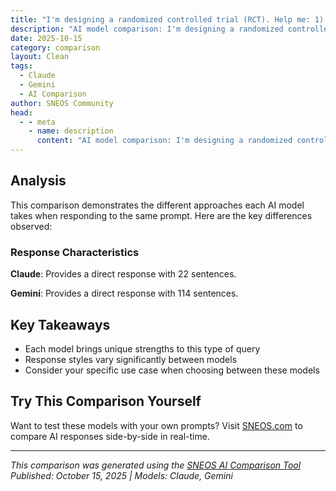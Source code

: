 ```yaml
---
title: "I'm designing a randomized controlled trial (RCT). Help me: 1) Define clear research question and hypotheses"
description: "AI model comparison: I'm designing a randomized controlled trial (RCT). Help me: 1) Define clear research question and hy..."
date: 2025-10-15
category: comparison
layout: Clean
tags:
  - Claude
  - Gemini
  - AI Comparison
author: SNEOS Community
head:
  - - meta
    - name: description
      content: "AI model comparison: I'm designing a randomized controlled trial (RCT). Help me: 1) Define clear research question and hypotheses..."
---
```


<ChatComparison
  title="I'm designing a randomized controlled trial (RCT). Help me: 1) Define clear research question and hypotheses"
  prompt="I'm designing a randomized controlled trial (RCT). Help me: 1) Define clear research question and hypotheses"
  :responses='{"Claude": "# Designing Your RCT: Research Question and Hypotheses\n\nI\u0027d be happy to help you develop clear research questions and hypotheses! To give you the most relevant guidance, I need to know more about your study. However, I\u0027ll provide you with a framework and example.\n\n## Framework for Developing Your RCT\n\n### 1. **Research Question Components (PICO Framework)**\n\nA strong research question includes:\n- **P**opulation: Who are you studying?\n- **I**ntervention: What treatment/intervention are you testing?\n- **C**omparison: What are you comparing it against?\n- **O**utcome: What are you measuring?\n\n### 2. **Characteristics of a Good Research Question**\n\n- **Specific**: Clearly defined variables\n- **Measurable**: Outcomes can be quantified\n- **Relevant**: Addresses a knowledge gap\n- **Feasible**: Can be answered with available resources\n- **Ethical**: Can be conducted responsibly\n\n### 3. **Hypothesis Structure**\n\n**Primary Hypothesis:**\n- Should be stated in null (H\u2080) and alternative (H\u2081) forms\n- Focuses on your main outcome\n- Specifies direction (if appropriate)\n\n**Secondary Hypotheses:**\n- Address additional outcomes\n- Explore mechanisms or subgroups\n\n---\n\n## Example Template\n\n**Research Question:**\n\u0022In [population], does [intervention] compared to [control] improve [primary outcome] over [timeframe]?\u0022\n\n**Primary Hypothesis:**\n- **H\u2080**: There is no difference in [outcome] between [intervention] and [control] groups\n- **H\u2081**: [Intervention] will result in [better/worse] [outcome] compared to [control]\n\n---\n\n## \uD83D\uDCCB **Tell Me About Your Study**\n\nTo help you craft specific hypotheses, please share:\n\n1. **What topic/condition** are you investigating?\n2. **What intervention** are you testing?\n3. **Who is your target population?**\n4. **What outcomes** matter most?\n5. **What\u0027s the clinical/practical significance** you hope to demonstrate?\n\nWith this information, I can help you develop precise, testable hypotheses for your RCT!", "Gemini": "This is a crucial first step for any RCT! A well-defined research question and hypotheses will guide every other aspect of your study, from design and data collection to analysis and interpretation.\n\nLet\u0027s break down how to craft these effectively.\n\n---\n\n## 1. Defining a Clear Research Question for an RCT\n\nYour research question is the central inquiry your study aims to answer. For an RCT, it must be specific, answerable, and directly address the impact of your intervention.\n\n### Characteristics of a Good Research Question for an RCT:\n\n*   **PICO(T) Format:** This is the gold standard for clinical and intervention-based questions.\n    *   **P**opulation: Who are you studying? (e.g., \u0022Adults with Type 2 Diabetes,\u0022 \u0022Children aged 5-10 with ADHD\u0022)\n    *   **I**ntervention: What is the treatment/exposure you are testing? (e.g., \u0022a new cognitive behavioral therapy program,\u0022 \u0022daily intake of Vitamin D supplements\u0022)\n    *   **C**omparator: What are you comparing it to? (e.g., \u0022standard care,\u0022 \u0022a placebo,\u0022 \u0022an existing treatment,\u0022 \u0022no intervention\u0022)\n    *   **O**utcome: What are you measuring as a result? This should be your primary outcome. (e.g., \u0022reduction in depressive symptoms,\u0022 \u0022improvement in glycemic control,\u0022 \u0022decrease in hospital readmission rates\u0022)\n    *   **(T)** Timeframe (Optional but helpful): Over what period will the outcome be measured? (e.g., \u0022after 12 weeks,\u0022 \u0022at 6-month follow-up\u0022)\n*   **Feasible:** Can you realistically conduct the study to answer this question?\n*   **Ethical:** Is it morally sound to conduct this study?\n*   **Relevant:** Does the answer to this question have practical or scientific importance?\n*   **Specific and Unambiguous:** Avoid vague terms. Everyone should understand what you\u0027re asking.\n\n### Template for an RCT Research Question:\n\n\u0022**In [P**opulation**], does [I**ntervention**] compared to [C**omparator**] lead to [O**utcome**] over [T**imeframe**]?\u0022\n\n### Examples:\n\n1.  **Medical Intervention:**\n    *   **P:** Adults aged 50-70 with newly diagnosed mild hypertension.\n    *   **I:** Daily intake of a novel Angiotensin Receptor Blocker (ARB).\n    *   **C:** Daily intake of a placebo.\n    *   **O:** A significant reduction in systolic blood pressure (SBP) by at least 10 mmHg.\n    *   **T:** After 12 weeks of treatment.\n    *   **Research Question:** \u0022In adults aged 50-70 with newly diagnosed mild hypertension, does daily intake of a novel ARB, compared to a placebo, lead to a significant reduction in systolic blood pressure (by at least 10 mmHg) after 12 weeks of treatment?\u0022\n\n2.  **Behavioral/Educational Intervention:**\n    *   **P:** Children aged 8-10 identified with reading difficulties.\n    *   **I:** A 10-week individualized literacy support program utilizing phonics-based digital modules.\n    *   **C:** Standard classroom reading instruction.\n    *   **O:** An improvement of at least one reading grade level as measured by the Woodcock-Johnson IV Tests of Achievement.\n    *   **T:** At the end of the 10-week program.\n    *   **Research Question:** \u0022Among children aged 8-10 with reading difficulties, does a 10-week individualized literacy support program utilizing phonics-based digital modules, compared to standard classroom reading instruction, result in an improvement of at least one reading grade level at the end of the program?\u0022\n\n3.  **Public Health/Policy Intervention:**\n    *   **P:** Households in low-income urban areas.\n    *   **I:** A community-based healthy eating education program combined with subsidized access to fresh produce.\n    *   **C:** A standard healthy eating education program without subsidized produce.\n    *   **O:** A measurable increase in daily fruit and vegetable consumption.\n    *   **T:** Over a 6-month period.\n    *   **Research Question:** \u0022In households in low-income urban areas, does a community-based healthy eating education program combined with subsidized access to fresh produce, compared to a standard healthy eating education program alone, lead to a measurable increase in daily fruit and vegetable consumption over a 6-month period?\u0022\n\n---\n\n## 2. Defining Clear Hypotheses for an RCT\n\nHypotheses are testable statements derived from your research question. You\u0027ll typically have a **Null Hypothesis (H0)** and an **Alternative Hypothesis (H1 or Ha)**.\n\n### A. The Null Hypothesis (H0)\n\n*   States there is **no statistically significant difference** or relationship between the intervention and the control group regarding the primary outcome.\n*   It\u0027s the hypothesis you are trying to *disprove* or *reject* with your data.\n*   **Keywords:** \u0022no difference,\u0022 \u0022no effect,\u0022 \u0022no association.\u0022\n\n### B. The Alternative Hypothesis (H1 or Ha)\n\n*   States that there **is a statistically significant difference** or relationship between the intervention and the control group regarding the primary outcome.\n*   This is typically what you *expect* to find or what you\u0027re trying to *demonstrate*.\n*   Can be **directional** (e.g., intervention is *better* than control) or **non-directional** (e.g., intervention is *different* from control). Most RCTs use directional hypotheses (superiority or non-inferiority).\n\n### Types of Alternative Hypotheses in RCTs:\n\n1.  **Superiority Hypothesis (Most Common):** The intervention is *better* than the comparator.\n    *   H1: The intervention group will show a *greater improvement* (or *less decline*) in the outcome compared to the control group.\n2.  **Non-Inferiority Hypothesis:** The intervention is *not worse* than an established comparator by more than a specified margin. Used when a new treatment might have other benefits (e.g., fewer side effects, lower cost) even if it\u0027s not superior in efficacy.\n    *   H1: The intervention group is *not inferior* to the control group regarding the primary outcome, within a pre-defined margin (\u03B4).\n3.  **Equivalence Hypothesis:** The intervention is *equally effective* as the comparator, within a pre-defined margin.\n    *   H1: The intervention group is *equivalent* to the control group regarding the primary outcome, within a pre-defined margin (\u00B1\u03B4).\n\n### Characteristics of Good Hypotheses:\n\n*   **Specific:** Clearly defined population, intervention, comparator, and outcome.\n*   **Testable:** Measurable and observable.\n*   **Falsifiable:** It must be possible to disprove the null hypothesis.\n*   **Aligned with Research Question:** Directly addresses the RQ.\n*   **Simple and Concise:** Easy to understand.\n\n### Template for Hypotheses (Superiority):\n\n*   **H0:** There will be no statistically significant difference in [O**utcome**] between [I**ntervention**] and [C**omparator**] groups in [P**opulation**] over [T**imeframe**].\n*   **H1:** [I**ntervention**] will result in a statistically significant [**improvement/reduction/increase**] in [O**utcome**] compared to [C**omparator**] in [P**opulation**] over [T**imeframe**].\n\n---\n\n### Examples of Hypotheses (corresponding to RQs above):\n\n**1. Medical Intervention (Superiority):**\n    *   **Research Question:** \u0022In adults aged 50-70 with newly diagnosed mild hypertension, does daily intake of a novel ARB, compared to a placebo, lead to a significant reduction in systolic blood pressure (by at least 10 mmHg) after 12 weeks of treatment?\u0022\n    *   **H0:** There will be no statistically significant difference in the reduction of systolic blood pressure between adults aged 50-70 with mild hypertension receiving the novel ARB and those receiving a placebo after 12 weeks.\n    *   **H1 (Superiority):** Adults aged 50-70 with mild hypertension receiving the novel ARB will demonstrate a statistically significant greater reduction in systolic blood pressure (by at least 10 mmHg) compared to those receiving a placebo after 12 weeks.\n\n**2. Behavioral/Educational Intervention (Superiority):**\n    *   **Research Question:** \u0022Among children aged 8-10 with reading difficulties, does a 10-week individualized literacy support program utilizing phonics-based digital modules, compared to standard classroom reading instruction, result in an improvement of at least one reading grade level at the end of the program?\u0022\n    *   **H0:** There will be no statistically significant difference in reading grade level improvement between children receiving the individualized literacy support program and those receiving standard classroom reading instruction at the end of the 10-week program.\n    *   **H1 (Superiority):** Children aged 8-10 with reading difficulties who receive the 10-week individualized literacy support program will demonstrate a statistically significant greater improvement in reading grade level (by at least one grade level) compared to those receiving standard classroom reading instruction.\n\n**3. Public Health/Policy Intervention (Superiority):**\n    *   **Research Question:** \u0022In households in low-income urban areas, does a community-based healthy eating education program combined with subsidized access to fresh produce, compared to a standard healthy eating education program alone, lead to a measurable increase in daily fruit and vegetable consumption over a 6-month period?\u0022\n    *   **H0:** There will be no statistically significant difference in the increase of daily fruit and vegetable consumption between households receiving the combined program and those receiving the standard program over a 6-month period.\n    *   **H1 (Superiority):** Households in low-income urban areas receiving the community-based healthy eating education program combined with subsidized access to fresh produce will show a statistically significant greater increase in daily fruit and vegetable consumption compared to those receiving the standard program alone over a 6-month period.\n\n---\n\n### Key Considerations When Defining Both:\n\n*   **Primary vs. Secondary Outcomes:** Your primary research question and hypotheses should focus on your *primary outcome*. You can have secondary research questions and hypotheses for secondary outcomes, but clearly differentiate them.\n*   **Operational Definitions:** Ensure all variables (intervention, comparator, and especially outcomes) are clearly defined and measurable. How will you measure \u0022reduction in depressive symptoms\u0022 or \u0022improvement in glycemic control\u0022?\n*   **Consultation:** Discuss your question and hypotheses with experts in your field, statisticians, and methodologists. They can help refine them for rigor and feasibility.\n*   **Pre-registration:** Once finalized, it\u0027s highly recommended to pre-register your research question and hypotheses (e.g., on ClinicalTrials.gov or a similar registry) before data collection begins. This enhances transparency and reduces the risk of outcome switching or data-driven hypothesis generation.\n\n---\n\nTo help me give you more tailored advice, please tell me a little bit about your potential RCT:\n\n*   **What general area/field is it in?** (e.g., medicine, psychology, education, public health)\n*   **What is the intervention you are considering?** (even a vague idea helps)\n*   **What is the main problem you are trying to address?**"}' published-date="{DateTime.UtcNow:HH:mm}"
/>

## Analysis

This comparison demonstrates the different approaches each AI model takes when responding to the same prompt. Here are the key differences observed:

### Response Characteristics

**Claude**: Provides a direct response with 22 sentences. 

**Gemini**: Provides a direct response with 114 sentences. 

## Key Takeaways

- Each model brings unique strengths to this type of query
- Response styles vary significantly between models
- Consider your specific use case when choosing between these models

## Try This Comparison Yourself

Want to test these models with your own prompts? Visit [SNEOS.com](https://sneos.com) to compare AI responses side-by-side in real-time.

---

*This comparison was generated using the [SNEOS AI Comparison Tool](https://sneos.com)*
*Published: October 15, 2025 | Models: Claude, Gemini*
